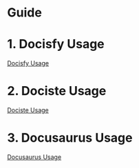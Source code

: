 # Guide

# 1. Docisfy Usage
[Docisfy Usage](guide/1-Docsify-Usage.md ':include')

# 2. Dociste Usage
[Dociste Usage](guide/2-Docsite-Usage.md ':include')

# 3. Docusaurus Usage
[Docusaurus Usage](guide/3-Docusaurus-Usage.md ':include')

